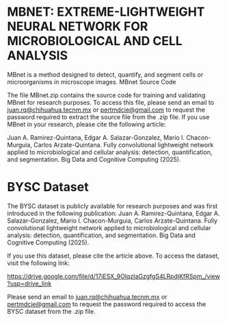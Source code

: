 # MBNET: EXTREME-LIGHTWEIGHT NEURAL NETWORK FOR MICROBIOLOGICAL AND CELL ANALYSIS
MBnet is a method designed to detect, quantify, and segment cells or microorganisms in microscope images. MBnet Source Code

The file MBnet.zip contains the source code for training and validating MBnet for research purposes. To access this file, please send an email to juan.rq@chihuahua.tecnm.mx or pertmdcie@gmail.com to request the password required to extract the source file from the .zip file. If you use MBnet in your research, please cite the following article:

Juan A. Ramirez-Quintana, Edgar A. Salazar-Gonzalez, Mario I. Chacon-Murguia, Carlos Arzate-Quintana. Fully convolutional lightweight network applied to microbiological and cellular analysis: detection, quantification, and segmentation. Big Data and Cognitive Computing (2025).

# BYSC Dataset
The BYSC dataset is publicly available for research purposes and was first introduced in the following publication: Juan A. Ramirez-Quintana, Edgar A. Salazar-Gonzalez, Mario I. Chacon-Murguia, Carlos Arzate-Quintana. Fully convolutional lightweight network applied to microbiological and cellular analysis: detection, quantification, and segmentation. Big Data and Cognitive Computing (2025).

If you use this dataset, please cite the article above. To access the dataset, visit the following link:

https://drive.google.com/file/d/17iESX_9OlqzIaGzgfgS4LRpdjKfRSpm_/view?usp=drive_link

Please send an email to juan.rq@chihuahua.tecnm.mx or pertmdcie@gmail.com to request the password required to access the BYSC dataset from the .zip file.

